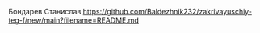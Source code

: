 Бондарев Станислав https://github.com/Baldezhnik232/zakrivayuschiy-teg-f/new/main?filename=README.md

